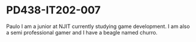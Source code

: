 # PD438-IT202-007
Paulo I am a junior at NJIT currently studying game development. I am also a semi professional gamer and I have a beagle named churro.